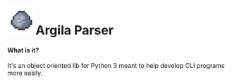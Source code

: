 <img align="left" width="64px" src="/src/images/icon.png" />

# Argila Parser  

#### What is it?  
It's an object oriented lib for Python 3 meant to help develop CLI programs more easily.  
